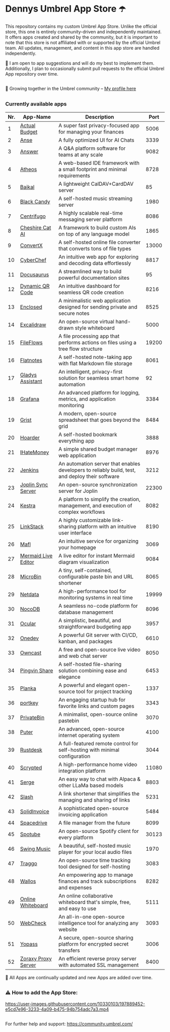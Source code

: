 # Dennys Umbrel App Store ☂️

This repository contains my custom Umbrel App Store. Unlike the official store, this one is entirely community-driven and independently maintained. It offers apps created and shared by the community, but it is important to note that this store is not affiliated with or supported by the official Umbrel team. All updates, management, and content in this app store are handled independently.


🔀 I am open to app suggestions and will do my best to implement them. Additionally, I plan to occasionally submit pull requests to the official Umbrel App repository over time.

##

🤝 Growing together in the Umbrel community – [My profile here](https://community.umbrel.com/u/denny) 

##

### Currently available apps

| Nr. | App-Name                                             | Description                                                             | Port   |
|-----|------------------------------------------------------|-------------------------------------------------------------------------|--------|
| 1   | [Actual Budget](https://github.com/actualbudget/actual) | A super fast privacy-focused app for managing your finances               | 5006   |
| 2   | [Anse](https://github.com/anse-app/anse)             | A fully optimized UI for AI Chats                                        | 3339   |
| 3   | [Answer](https://github.com/apache/incubator-answer) | A Q&A platform software for teams at any scale                           | 9082   |
| 4   | [Atheos](https://github.com/Atheos/Atheos)           | A web-based IDE framework with a small footprint and minimal requirements | 8728   |
| 5   | [Baikal](https://github.com/sabre-io/Baikal)         | A lightweight CalDAV+CardDAV server                                      | 85     |
| 6   | [Black Candy](https://github.com/blackcandy-org/blackcandy) | A self-hosted music streaming server                                      | 1980   |
| 7   | [Centrifugo](https://github.com/centrifugal/centrifugo) | A highly scalable real-time messaging server platform                     | 8086   |
| 8   | [Cheshire Cat AI](https://github.com/cheshire-cat-ai/core) | A framework to build custom AIs on top of any language model               | 1865   |
| 9   | [ConvertX](https://github.com/C4illin/ConvertX)      | A self-hosted online file converter that converts tons of file types      | 13000  |
| 10  | [CyberChef](https://github.com/gchq/CyberChef)       | An intuitive web app for exploring and decoding data effortlessly         | 8817   |
| 11  | [Docusaurus](https://github.com/facebook/docusaurus) | A streamlined way to build powerful documentation sites                   | 95     |
| 12  | [Dynamic QR Code](https://github.com/giandonatoinverso/PHP-Dynamic-Qr-code) | An intuitive dashboard for seamless QR code creation          | 8216   |
| 13  | [Enclosed](https://github.com/CorentinTh/enclosed)   | A minimalistic web application designed for sending private and secure notes | 8525   |
| 14  | [Excalidraw](https://github.com/excalidraw/excalidraw) | An open-source virtual hand-drawn style whiteboard                        | 5000   |
| 15  | [FileFlows](https://github.com/revenz/FileFlows)     | A file processing app that performs actions on files using a tree flow structure | 19200  |
| 16  | [Flatnotes](https://github.com/dullage/flatnotes)    | A self-hosted note-taking app with flat Markdown file storage             | 8061   |
| 17  | [Gladys Assistant](https://github.com/GladysAssistant/Gladys) | An intelligent, privacy-first solution for seamless smart home automation | 92     |
| 18  | [Grafana](https://github.com/grafana/grafana)        | An advanced platform for logging, metrics, and application monitoring     | 3384   |
| 19  | [Grist](https://github.com/gristlabs/grist-core)     | A modern, open-source spreadsheet that goes beyond the grid               | 8484   |
| 20  | [Hoarder](https://github.com/hoarder-app/hoarder)    | A self-hosted bookmark everything app                                     | 3888   |
| 21  | [IHateMoney](https://github.com/spiral-project/ihatemoney) | A simple shared budget manager web application                         | 8976   |
| 22  | [Jenkins](https://github.com/jenkinsci/jenkins)      | An automation server that enables developers to reliably build, test, and deploy their software | 3212   |
| 23  | [Joplin Sync Server](https://github.com/laurent22/joplin) | An open-source synchronization server for Joplin                        | 22300  |
| 24  | [Kestra](https://github.com/kestra-io/kestra)        | A platform to simplify the creation, management, and execution of complex workflows | 8082   |
| 25  | [LinkStack](https://github.com/LinkStackOrg/LinkStack) | A highly customizable link-sharing platform with an intuitive user interface | 8190   |
| 26  | [Mafl](https://github.com/hywax/mafl)                | An intuitive service for organizing your homepage                         | 3069   |
| 27  | [Mermaid Live Editor](https://github.com/mermaid-js/mermaid-live-editor) | A live editor for instant Mermaid diagram visualization       | 9084   |
| 28  | [MicroBin](https://github.com/szabodanika/microbin)  | A tiny, self-contained, configurable paste bin and URL shortener          | 8065   |
| 29  | [Netdata](https://github.com/netdata/netdata)        | A high-performance tool for monitoring systems in real time               | 19999  |
| 30  | [NocoDB](https://github.com/nocodb/nocodb)           | A seamless no-code platform for database management                       | 8096   |
| 31  | [Ocular](https://github.com/simonwep/ocular)         | A simplistic, beautiful, and straightforward budgeting app                | 3957   |
| 32  | [Onedev](https://github.com/theonedev/onedev)        | A powerful Git server with CI/CD, kanban, and packages                    | 6610   |
| 33  | [Owncast](https://github.com/owncast/owncast)        | A free and open-source live video and web chat server                     | 8050   |
| 34  | [Pingvin Share](https://github.com/stonith404/pingvin-share) | A self-hosted file-sharing solution combining ease and elegance      | 6453   |
| 35  | [Planka](https://github.com/plankanban/planka)       | A powerful and elegant open-source tool for project tracking              | 1337   |
| 36  | [portkey](https://github.com/kodehat/portkey)        | An engaging startup hub for favorite links and custom pages               | 3343   |
| 37  | [PrivateBin](https://github.com/PrivateBin/PrivateBin) | A minimalist, open-source online pastebin                                | 3070   |
| 38  | [Puter](https://github.com/puterOS/puterOS)          | An advanced, open-source internet operating system                        | 4100   |
| 39  | [Rustdesk](https://github.com/rustdesk/rustdesk)     | A full-featured remote control for self-hosting with minimal configuration | 3044   |
| 40  | [Scrypted](https://github.com/koush/scrypted)        | A high-performance home video integration platform                        | 11080  |
| 41  | [Serge](https://github.com/serge-chat/serge)         | An easy way to chat with Alpaca & other LLaMa based models                | 8803   |
| 42  | [Slash](https://github.com/yourselfhosted/slash)     | A link shortener that simplifies the managing and sharing of links        | 5231   |
| 43  | [SolidInvoice](https://github.com/SolidInvoice/SolidInvoice) | A sophisticated open-source invoicing application                       | 5484   |
| 44  | [Spacedrive](https://github.com/spacedriveapp/spacedrive) | A file manager from the future                                        | 8099   |
| 45  | [Spotube](https://github.com/KRTirtho/spotube)       | An open-source Spotify client for every platform                          | 30123  |
| 46  | [Swing Music](https://github.com/swingmx/swingmusic) | A beautiful, self-hosted music player for your local audio files           | 1970   |
| 47  | [Traggo](https://github.com/traggo/server)           | An open-source time tracking tool designed for self-hosting               | 3083   |
| 48  | [Wallos](https://github.com/ellite/Wallos)           | An empowering app to manage finances and track subscriptions and expenses | 8282   |
| 49  | [Online Whiteboard](https://github.com/lovasoa/whitebophir) | An online collaborative whiteboard that's simple, free, and easy to use  | 5111   |
| 50  | [WebCheck](https://github.com/Lissy93/web-check)     | An all-in-one open-source intelligence tool for analyzing any website      | 3093   |
| 51  | [Yopass](https://github.com/jhaals/yopass)           | A secure, open-source sharing platform for encrypted secret transfers      | 3006   |
| 52  | [Zoraxy Proxy Server](https://github.com/tobychui/zoraxy) | An efficient reverse proxy server with automated SSL management | 8400  |

🔄 All Apps are continually updated and new Apps are added over time.

##


##

### ⚠️ How to add the App Store:

https://user-images.githubusercontent.com/10330103/197889452-e5cd7e96-3233-4a09-b475-94b754adc7a3.mp4

##

For further help and support: https://community.umbrel.com/
